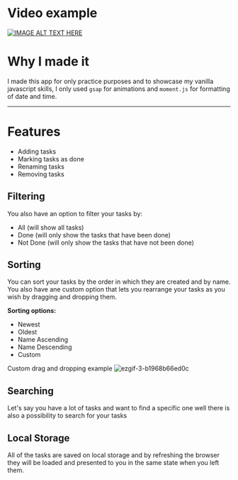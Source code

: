 # Video example
[![IMAGE ALT TEXT HERE](https://img.youtube.com/vi/iQaB14g_2RU/0.jpg)](https://www.youtube.com/watch?v=iQaB14g_2RU)


# Why I made it
I made this app for only practice purposes and to showcase my vanilla javascript skills, I only used `gsap` for animations and `moment.js` for formatting of date and time.

---

# Features
* Adding tasks 
* Marking tasks as done
* Renaming tasks
* Removing tasks
  
## Filtering
You also have an option to filter your tasks by:
* All (will show all tasks)
* Done (will only show the tasks that have been done)
* Not Done (will only show the tasks that have not been done)

## Sorting
You can sort your tasks by the order in which they are created and by name. You also have ane custom option that lets you rearrange your tasks as you wish by dragging and dropping them.

<b>Sorting options: </b>
* Newest
* Oldest
* Name Ascending
* Name Descending
* Custom

Custom drag and dropping example
![ezgif-3-b1968b66ed0c](https://user-images.githubusercontent.com/9008571/115787996-4cf4e480-a3c3-11eb-9e9c-c344ea275660.gif)

## Searching
Let's say you have a lot of tasks and want to find a specific one well there is also a possibility to search for your tasks

## Local Storage

All of the tasks are saved on local storage and by refreshing the browser they will be loaded and presented to you in the same state when you left them.
